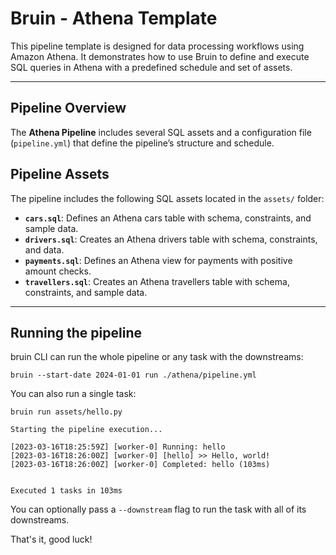 # Bruin - Athena Template

This pipeline template is designed for data processing workflows using Amazon Athena. It demonstrates how to use Bruin to define and execute SQL queries in Athena with a predefined schedule and set of assets.

---

## Pipeline Overview

The **Athena Pipeline** includes several SQL assets and a configuration file (`pipeline.yml`) that define the pipeline’s structure and schedule.

## Pipeline Assets

The pipeline includes the following SQL assets located in the `assets/` folder:

- **`cars.sql`**: Defines an Athena cars table with schema, constraints, and sample data.
- **`drivers.sql`**: Creates an Athena drivers table with schema, constraints, and data.
- **`payments.sql`**:  Defines an Athena view for payments with positive amount checks.
- **`travellers.sql`**: Creates an Athena travellers table with schema, constraints, and sample data.

---


## Running the pipeline

bruin CLI can run the whole pipeline or any task with the downstreams:

```shell
bruin --start-date 2024-01-01 run ./athena/pipeline.yml
```

You can also run a single task:

```shell
bruin run assets/hello.py                            
```

```shell
Starting the pipeline execution...

[2023-03-16T18:25:59Z] [worker-0] Running: hello
[2023-03-16T18:26:00Z] [worker-0] [hello] >> Hello, world!
[2023-03-16T18:26:00Z] [worker-0] Completed: hello (103ms)


Executed 1 tasks in 103ms
```

You can optionally pass a `--downstream` flag to run the task with all of its downstreams.

That's it, good luck!
